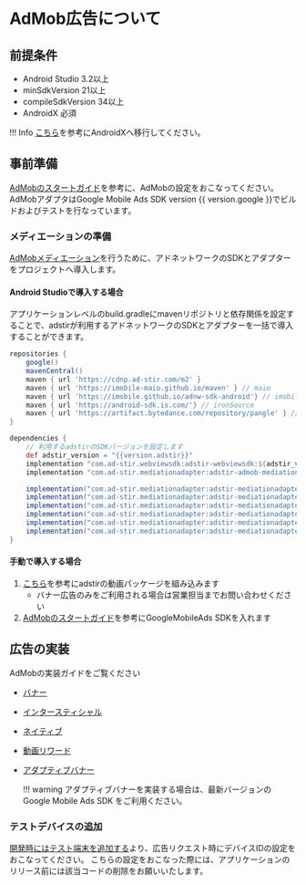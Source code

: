 # AdMob広告について

## 前提条件

- Android Studio 3.2以上
- minSdkVersion 21以上
- compileSdkVersion 34以上
- AndroidX 必須

!!! Info
    [こちら](https://developer.android.com/jetpack/androidx/migrate?hl=ja#migrate)を参考にAndroidXへ移行してください。

## 事前準備

[AdMobのスタートガイド](https://developers.google.com/admob/android/quick-start?hl=ja)を参考に、AdMobの設定をおこなってください。
AdMobアダプタはGoogle Mobile Ads SDK version {{ version.google }}でビルドおよびテストを行なっています。

### メディエーションの準備

[AdMobメディエーション](https://developers.google.com/admob/android/mediate?hl=ja)を行うために、アドネットワークのSDKとアダプターをプロジェクトへ導入します。

#### Android Studioで導入する場合

アプリケーションレベルのbuild.gradleにmavenリポジトリと依存関係を設定することで、adstirが利用するアドネットワークのSDKとアダプターを一括で導入することができます。

```groovy hl_lines="11 23"
repositories {
    google()
    mavenCentral()
    maven { url 'https://cdnp.ad-stir.com/m2' }
    maven { url 'https://imobile-maio.github.io/maven' } // maio
    maven { url 'https://imobile.github.io/adnw-sdk-android'} // imobile
    maven { url 'https://android-sdk.is.com/'} // ironSource
    maven { url 'https://artifact.bytedance.com/repository/pangle' } // TikTok
}

dependencies {
    // 利用するadstirのSDKバージョンを設定します
    def adstir_version = "{{version.adstir}}"
    implementation "com.ad-stir.webviewsdk:adstir-webviewsdk:${adstir_version}"
    implementation "com.ad-stir.mediationadapter:adstir-admob-mediation-adapter:${adstir_version}"

    implementation("com.ad-stir.mediationadapter:adstir-mediationadapter-applovin:${adstir_version}")
    implementation("com.ad-stir.mediationadapter:adstir-mediationadapter-imobile:${adstir_version}")
    implementation("com.ad-stir.mediationadapter:adstir-mediationadapter-ironsource:${adstir_version}")
    implementation("com.ad-stir.mediationadapter:adstir-mediationadapter-maio:${adstir_version}")
    implementation("com.ad-stir.mediationadapter:adstir-mediationadapter-unityads:${adstir_version}")
    implementation("com.ad-stir.mediationadapter:adstir-mediationadapter-tiktok:${adstir_version}")
}
```

#### 手動で導入する場合

1. [こちら](../adstir/init/manual_integration.md#sdkの手動組み込み)を参考にadstirの動画パッケージを組み込みます
    * バナー広告のみをご利用される場合は営業担当までお問い合わせください
1. [AdMobのスタートガイド](https://developers.google.com/admob/android/quick-start?hl=ja#manual_download)を参考にGoogleMobileAds SDKを入れます

## 広告の実装

AdMobの実装ガイドをご覧ください

* [バナー](https://developers.google.com/admob/android/banner?hl=ja)
* [インタースティシャル](https://developers.google.com/admob/android/interstitial?hl=ja)
* [ネイティブ](https://developers.google.com/admob/android/native/start?hl=ja)
* [動画リワード](https://developers.google.com/admob/android/rewarded-ads?hl=ja)
* [アダプティブバナー](https://developers.google.com/admob/android/banner/adaptive?hl=ja)

    !!! warning
        アダプティブバナーを実装する場合は、最新バージョンのGoogle Mobile Ads SDK をご利用ください。

### テストデバイスの追加
[開発時にはテスト端末を追加する](https://developers.google.com/admob/android/test-ads?hl=ja#add_your_test_device)より、広告リクエスト時にデバイスIDの設定をおこなってください。
こちらの設定をおこなった際には、アプリケーションのリリース前には該当コードの削除をお願いいたします。
